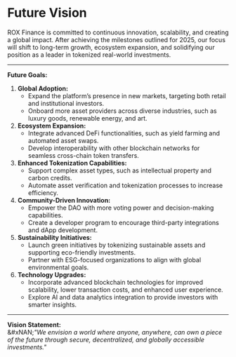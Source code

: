 # Future Vision

ROX Finance is committed to continuous innovation, scalability, and creating a global impact. After achieving the milestones outlined for 2025, our focus will shift to long-term growth, ecosystem expansion, and solidifying our position as a leader in tokenized real-world investments.

***

**Future Goals:**

1. **Global Adoption:**
   * Expand the platform’s presence in new markets, targeting both retail and institutional investors.
   * Onboard more asset providers across diverse industries, such as luxury goods, renewable energy, and art.
2. **Ecosystem Expansion:**
   * Integrate advanced DeFi functionalities, such as yield farming and automated asset swaps.
   * Develop interoperability with other blockchain networks for seamless cross-chain token transfers.
3. **Enhanced Tokenization Capabilities:**
   * Support complex asset types, such as intellectual property and carbon credits.
   * Automate asset verification and tokenization processes to increase efficiency.
4. **Community-Driven Innovation:**
   * Empower the DAO with more voting power and decision-making capabilities.
   * Create a developer program to encourage third-party integrations and dApp development.
5. **Sustainability Initiatives:**
   * Launch green initiatives by tokenizing sustainable assets and supporting eco-friendly investments.
   * Partner with ESG-focused organizations to align with global environmental goals.
6. **Technology Upgrades:**
   * Incorporate advanced blockchain technologies for improved scalability, lower transaction costs, and enhanced user experience.
   * Explore AI and data analytics integration to provide investors with smarter insights.

***

**Vision Statement:**\
&#xNAN;_"We envision a world where anyone, anywhere, can own a piece of the future through secure, decentralized, and globally accessible investments."_
